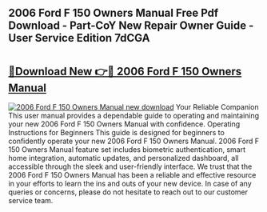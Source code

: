 ## 2006 Ford F 150 Owners Manual Free Pdf Download - Part-CoY New Repair Owner Guide - User Service Edition 7dCGA

# <h2><a href="http://bc28121.oget.top/?id=2006+Ford+F+150+Owners+Manual">🔗Download New 👉🔴 2006 Ford F 150 Owners Manual</a></h2>

[![2006 Ford F 150 Owners Manual new download](https://i.imgur.com/5g1atiW.png)](http://bc28121.oget.top/?id=2006+Ford+F+150+Owners+Manual)
Your Reliable Companion This user manual provides a dependable guide to operating and maintaining your new 2006 Ford F 150 Owners Manual with confidence. Operating Instructions for Beginners This guide is designed for beginners to confidently operate your new 2006 Ford F 150 Owners Manual. 2006 Ford F 150 Owners Manual feature set includes biometric authentication, smart home integration, automatic updates, and personalized dashboard, all accessible through the sleek and user-friendly interface. We trust that the 2006 Ford F 150 Owners Manual has been a reliable and effective resource in your efforts to learn the ins and outs of your new device. In case of any queries or concerns, please do not hesitate to reach out to our customer service team.
